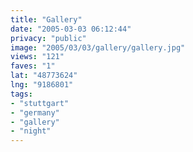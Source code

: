 ```yaml
---
title: "Gallery"
date: "2005-03-03 06:12:44"
privacy: "public"
image: "2005/03/03/gallery/gallery.jpg"
views: "121"
faves: "1"
lat: "48773624"
lng: "9186801"
tags:
- "stuttgart"
- "germany"
- "gallery"
- "night"
---
```



